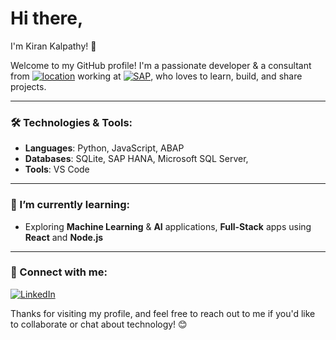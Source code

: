 # Hi there, 

I'm Kiran Kalpathy! 👋

Welcome to my GitHub profile! I'm a passionate developer & a consultant from [![location][19]][19] working at [![SAP](https://img.shields.io/badge/-SAP-003D5B?style=plastic&logo=sap&logoColor=white)](https://www.sap.com/india/), who loves to learn, build, and share projects.

[19]: https://custom-icon-badges.demolab.com/badge/Bengaluru-IN-purple?style=plastic&logo=location&logoColor=white

---

### 🛠️ Technologies & Tools:
- **Languages**: Python, JavaScript, ABAP
- **Databases**: SQLite, SAP HANA, Microsoft SQL Server,
- **Tools**: VS Code

---
### 🌱 I’m currently learning:
- Exploring **Machine Learning** & **AI** applications, **Full-Stack** apps using **React** and **Node.js**

---

### 📣 Connect with me:
[![LinkedIn]](https://linkedin.com/in/kirankalpathy)

[LinkedIn]: https://img.shields.io/badge/linkedin-0077B5?style=for-the-badge

<!--
---

### 📊 GitHub Stats:

![Your GitHub Stats](https://github-readme-stats.vercel.app/api?username=kirankalpathy&show_icons=true&hide_title=true&hide=prs&count_private=true&include_all_commits=true&theme=radical)

---
-->

Thanks for visiting my profile, and feel free to reach out to me if you'd like to collaborate or chat about technology! 😊




<!--
**kirankalpathy/kirankalpathy** is a ✨ _special_ ✨ repository because its `README.md` (this file) appears on your GitHub profile.

Here are some ideas to get you started:

- 🔭 I’m currently working on ...
- 🌱 I’m currently learning ...
- 👯 I’m looking to collaborate on ...
- 🤔 I’m looking for help with ...
- 💬 Ask me about ...
- 📫 How to reach me: ...
- 😄 Pronouns: ...
- ⚡ Fun fact: ...
-->
